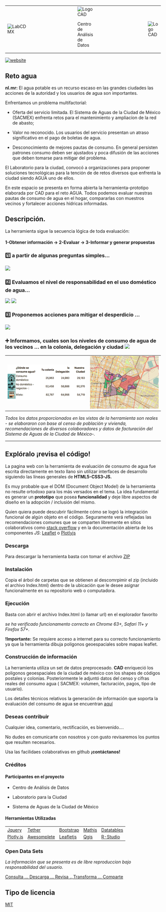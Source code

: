 <table >
<tr >
 <td><img src="https://github.com/CADSalud/RetoAguaV4/blob/gh-pages/Docs/images/logolab.png" height= "80" title="LabCDMX"></td>
<td>&nbsp&nbsp&nbsp&nbsp&nbsp&nbsp&nbsp&nbsp&nbsp&nbsp&nbsp&nbsp&nbsp&nbsp&nbsp&nbsp&nbsp&nbsp&nbsp&nbsp&nbsp&nbsp&nbsp&nbsp&nbsp&nbsp&nbsp&nbsp&nbsp&nbsp&nbsp&nbsp&nbsp&nbsp&nbsp</td>
<td><img src="https://github.com/CADSalud/RetoAguaV4/blob/gh-pages/Docs/images/LogoCAD.png" height= "70" title="Logo CAD">
 <p>Centro de Análisis de Datos</p></td>
<td>&nbsp&nbsp&nbsp&nbsp&nbsp&nbsp&nbsp&nbsp&nbsp&nbsp&nbsp&nbsp&nbsp&nbsp&nbsp&nbsp&nbsp&nbsp&nbsp&nbsp&nbsp&nbsp&nbsp&nbsp&nbsp&nbsp&nbsp&nbsp&nbsp&nbsp&nbsp&nbsp&nbsp&nbsp&nbsp&nbsp&nbsp&nbsp&nbsp</td>
 <td><img src="https://github.com/CADSalud/RetoAguaV4/blob/gh-pages/Docs/images/sacmex.png"  height= "80" title="Logo CAD"></td>
</tr>
</table>

[![website](https://github.com/CADSalud/RetoAguaV4/blob/gh-pages/Docs/CADgreen.png )](http://www.cadsalud.org/)


## Reto agua

**nl.mr:** El agua potable es un recurso escaso en las grandes ciudades las acciones de la autoridad y los usuarios de agua son importantes. 

Enfrentamos un problema multifactorial:

+ Oferta del servicio limitada. El Sistema de Aguas de la Ciudad de México (SACMEX) enfrenta retos para el mantenimiento y ampliacíon de la red de abasto; 

+ Valor no reconocido. Los usuarios del servicio presentan un atraso significativo en el pago de boletas de agua.

+ Desconocimiento de mejores pautas de consumo. En general persisten patrones consumo deben ser ajustados y poca difusión de las acciones que deben tomarse para mitigar del problema.

El Laboratorio  para la ciudad, convocó a organizaciones para proponer soluciones tecnológicas para la tención de de retos diversos que enfrenta la ciudad siendo AGUA uno de ellos. 
 
En este espacio se presenta en forma abierta la herramienta-prototipo elaborada por CAD para el reto AGUA. Todos podemos evaluar nuestras pautas de consumo de agua en el hogar, compararlas con muestros vecinos y fortalecer acciones hídricas informadas.

## Descripción.

La herramienta sigue la secuencia lógica de toda evaluación:  

####  1-Obtener información ->  2-Evaluar ->  3-Informar y generar propuestas

### :one:  a partir de algunas preguntas simples... 

<img src= "/Docs/images/Cuestionario.gif" height = 130px>

### :two:  Evaluamos el nivel de responsabilidad en el uso doméstico de agua... 

<img src= "/Docs/images/E00.png" height = '81px'>

<img src= "/Docs/images/Evaluacion.gif" height = '50px'>

### :three: Proponemos acciones para mitigar el desperdicio  ...
<img src= "/Docs/images/Recomendacion.gif" height = '400px'>


### :heavy_plus_sign: Informamos, cuales son los niveles de consumo de agua de los vecinos ... en la colonia, delegación y ciudad <img src= "/Docs/images/Compara.gif" height = '40px'>


<table>
<tr>
<td> 
 <img src="images/Comparaciones.gif">
 </td>
<td>
<img src="images/Mapas.gif">
</td>
</tr>
</table>


*Todos los datos proporcionados en las vistas de la herramienta son reales - se elaboraron con base al censo de población y vivienda, recomendaciones de diversos colaboradores y datos de facturación del Sistema de Aguas de la Ciudad de México-.*

<hr>

## Explóralo ¡revisa el código! 

La pagina web con la herramienta de evaluación de consumo de agua fue escrita directamente en texto llano sin utilizar interfaces de desarrollo siguiendo las líneas generales de **HTML5-CSS3-JS.** 

Es muy probable que el DOM (Document Object Model) de la herramienta no resulte ortodoxo para los más versados en el tema. La idea fundamental es generar un **prototipo** que posea **funcionalidad** y deje libre aspectos de diseño en la adopción / inclusión del mismo.

Quien quiera puede descubrir fácilmente cómo se logró la integración funcional de algún objeto en el código. Seguramente verá reflejadas las recomendaciones comunes que se comparten libremente en sitios colaborativos como [stack overflow](https://stackoverflow.com/) y en la documentación abierta de los componentes *JS*: [Leaflet](https://leafletjs.com/) o  [Plotlyjs](https://plot.ly/javascript/)

### Descarga 

Para descargar la herramienta basta con tomar el archivo [ZIP](download/RH20page.zip) 

### Instalación 

Copia el árbol de carpetas que se obtienen al descomrpimir el zip  (incluido el archivo Index.html)  dentro de la ubicación que le desee asignar funcionalmente en su repositorio web o computadora.

### Ejecución

Basta con abrir el archivo Index.html (o llamar url) en el explorador favorito

*se ha verificado funcionamento correcto en Chrome 63+, Safari 11+ y Firefox 57+.*

**!Importante:** Se requiere acceso a internet para su correcto funcionamiento ya que la herramienta dibuja poligonos geoespaciales sobre mapas leaflet.

### Construcción de información 

La herramienta utiliza un set de datos preprocesado. **CAD** enriqueció los poligonos geoespaciales de la ciudad de méxico con los shapes de códigos postales y colonias. Posteriormente le adjuntó datos del censo y cifras reales del consumo agua ( SACMEX:  volumen, facturación, pagos, tipo de usuario).

Los detalles técnicos relativos la generación de información que soporta la evaluación del consumo de agua se encuentran [aquí](/Docs/Estructura_Datos.md)

### Deseas contribuir

Cualquier idea, comentario, rectificación, es bienvenido....

No dudes en comunicarte con nosotros y con gusto revisaremos los puntos que resulten necesarios.

Usa las facilidaes colaborativas en github **¡contáctanos!**

### Créditos

#### Participantes en el proyecto

+ Centro de Análisis de Datos

+ Laboratorio para la Ciudad

+ Sistema de Aguas de la Ciudad de México

#### Herramientas Utilizadas

<table>
  <tr>
    <td><a href="https://code.jquery.com/">Jquery</a></td>
    <td><a href="https://tether.io/">Tether</a></td>
    <td><a href="https://getbootstrap.com/">Bootstrap</a></td>
    <td><a href="https://mathjs.org/">Mathjs</a></td>
    <td><a href="https://datatables.net/">Datatables</a></td>
  </tr>
  <tr>
    <td><a href="https://plot.ly/javascript/">Plotly.js</a></td>
    <td><a href="https://leaverou.github.io/awesomplete/">Awesomplete</a></td>
    <td><a href="https://leafletjs.com/">Leafletjs</a></td>
    <td><a href="https://qgis.org/en/site/">Qgis</a></td>
    <td><a href="https://www.rstudio.com/">R-Studio</a></td>
  </tr>
  
</table>

### Open Data Sets

*La información que se presenta es de libre reproduccion bajo responsabilidad del usuario.*

[Consulta ... Descarga ... Revisa ..,Transforma ... Comparte ](/Docs/OpenData)

## Tipo de licencia

[MIT](/Docs/LicenciaMIT.md)
